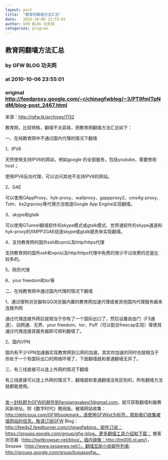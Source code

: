 ```yaml
---
layout: post
title:  "教育网翻墙方法汇总"
date:   2010-10-06 23:55:01
author: GFW BLOG 功夫网
categories: program
---
```


## 教育网翻墙方法汇总
### by GFW BLOG 功夫网
### at 2010-10-06 23:55:01
### original <http://feedproxy.google.com/~r/chinagfwblog/~3/PT9fmITpNdM/blog-post_2467.html>

来源：<a href="http://igfw.tk/archives/1132">http://igfw.tk/archives/1132</a><br><p>教育网，比较特殊，翻墙不太容易，把教育网翻墙方法汇总如下：</p> <p>一、在纯教育网中不通过国内代理的情况下翻墙</p> <p>1、IPV6</p> <p>天然使用支持IPV6的网站，例如google 的全部服务，包括youtube，需要修改host；</p> <p>使用IPV6反向代理，可以访问其他不支持IPV6的网站。</p> <p>2、GAE</p> <p>可以使用GAppProxy、hyk-proxy、wallproxy、gappproxy2、cms4g-proxy、Tohr、bs2grproxy等代理方法借道Google App Engine实现翻墙。</p> <p>3、skype和gtalk</p> <p>可以使用GTunnel翻墙软件的skype模式或gtalk模式、世界通软件的skype通道和hyk-proxy的XMPP2GAE绕道skype或gtalk服务来实现翻墙。</p> <p><span></span>4、支持教育网的国外ssh和vpn以及http/https代理</p> <p>支持教育网的国外ssh和vpn以及http/https代理中免费的很少不过收费的还是比较多的。</p> <p>5、网页代理</p> <p>6、your freedom和tor等</p> <p>二、在纯教育网中通过国内代理的情况下翻墙</p> <p>1、通过搜狗浏览器和QQ浏览器内置的教育网加速代理或者其他国内代理服务器来连接外网</p> <p>通过代理连接外网后就相当于你有了一个国际出口了，然后设置自由门（F3通道）、动网通、无界、your freedom、tor、Puff（可以配合freecap实现）等使其通过代理连接其服务器即可顺利翻墙了。</p> <p>2、国内VPN</p> <p>国内有不少VPN加速器实现教育网到公网的加速，其实你加速的同时也就相当于你处于一个有国际出口的网络环境了，下面翻墙就和普通翻墙无异了。</p> <p>三、有三线直接可以连上外网的情况下翻墙</p> <p>有三线直接可以连上外网的情况下，翻墙就和普通翻墙没有区别的，所有翻墙方法就都能使用。</p><br> <div>发一封标题为GFW的邮件到fanqiangyakexi1@gmail.com，就可获取翻墙利器赛风新地址。附《数字时代》赠阅版。被墙网站收集：http://delicious.com/GFWbookmark，请使用GFWlist为标签，帮助我们收集被墙网站的信息。敬请订阅GFW Blog：http://feeds2.feedburner.com/chinagfwblog，邮件订阅：https://groups.google.com/group/gfw-blog。更多翻墙工具介绍和下载：
推客浏览器（http://twitbrowser.net/blog/，墙内镜像：http://tm005.nl.am/)，Sesawe（http://www.sesawwe.net/）。翻墙互助小组邮件列表: http://groups.google.com/group/bypassgfw。<img width="1" height="1" src="https://blogger.googleusercontent.com/tracker/5500297126185736776-3889867476068233675?l=www.chinagfw.org" alt=""></div><img src="http://feeds.feedburner.com/~r/chinagfwblog/~4/PT9fmITpNdM" height="1" width="1">